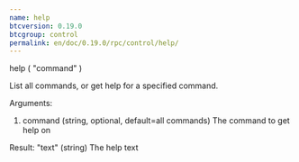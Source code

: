 ```yaml
---
name: help
btcversion: 0.19.0
btcgroup: control
permalink: en/doc/0.19.0/rpc/control/help/
---
```


help ( "command" )

List all commands, or get help for a specified command.

Arguments:
1. command    (string, optional, default=all commands) The command to get help on

Result:
"text"     (string) The help text


